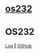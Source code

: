 # [os232](https://aryadk153.github.io/os232/)
# OS232
[Log](https://aryadk153.github.io/os232/TXT/mylog.txt) **|** [GItHub](https://github.com/AryaDK153/os232/)
